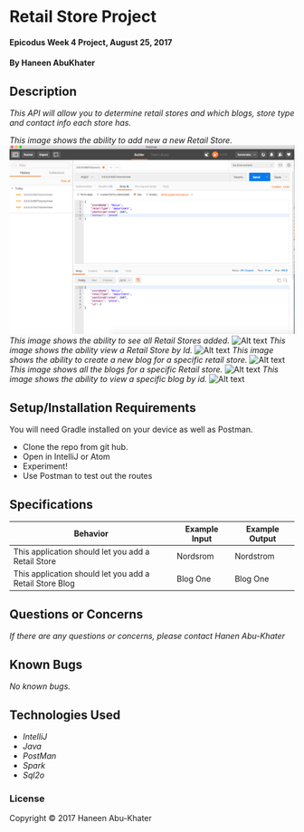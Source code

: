 # Retail Store Project

#### Epicodus Week 4 Project, August 25, 2017

#### By Haneen AbuKhater

## Description

_This API will allow you to determine retail stores and which blogs, store type and contact info each store has._

_This image shows the ability to add new a new Retail Store._
![Alt text](https://github.com/haneenabu/RetailProject/blob/master/src/main/resources/images/screenshot1.png)
_This image shows the ability to see all Retail Stores added._
![Alt text](images/screenshot2.png)
_This image shows the ability view a Retail Store by Id._
![Alt text](images/screenshot3.png)
_This image shows the ability to create a new blog for a specific retail store._
![Alt text](images/screenshot4.png)
_This image shows all the blogs for a specific Retail store._
![Alt text](images/screenshot5.png)
_This image shows the ability to view a specific blog by id._
![Alt text](images/screenshot6.png)

## Setup/Installation Requirements
You will need Gradle installed on your device as well as Postman.

* Clone the repo from git hub.
* Open in IntelliJ or Atom
* Experiment!
* Use Postman to test out the routes

## Specifications

| Behavior      | Example Input      | Example Output       |
| ------------- | ------------- | ------------- |
|This application should let you add a Retail Store| Nordsrom | Nordstrom
|This application should let you add a Retail Store Blog | Blog One | Blog One |

## Questions or Concerns ##
_If there are any questions or concerns, please contact Hanen Abu-Khater_

## Known Bugs
_No known bugs._
## Technologies Used

* _IntelliJ_
* _Java_
* _PostMan_
* _Spark_
* _Sql2o_


### License

Copyright &copy; 2017 Haneen Abu-Khater
